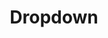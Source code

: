 ---
layout: component.njk
tags: 
    - mobile_components_en
key: dropdown-mobile_en
title: Dropdown
parent: mobile_components_en
image: mobile/overview/dropdown.webp
keywords: dropdown, select
order: 50
---